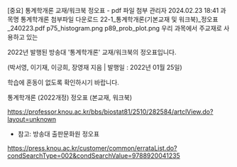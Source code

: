[중요] 통계학개론 교재/워크북 정오표 - pdf 파일 첨부	관리자	2024.02.23 18:41
과목명	통계학개론
첨부파일 다운로드
22-1_통계학개론(기본교재 및 워크북)_정오표_240223.pdf
p75_histogram.png
p89_prob_plot.png
우리 과목에서 주교재로 사용하고 있는

2022년 발행된 방송대 '통계학개론' 교재/워크북의 정오표입니다.

(박서영, 이기재, 이긍희, 장영재 지음 | 발행일 : 2022년 01월 25일)

학습에 혼동이 없도록 확인하시기 바랍니다.



통계학개론 (2022개정) 정오표 (본교재, 워크북)

https://professor.knou.ac.kr/bbs/biostat81/2510/282584/artclView.do?layout=unknown



* 참고: 방송대 출판문화원 정오표

https://press.knou.ac.kr/customer/common/errataList.do?condSearchType=002&condSearchValue=9788920041235